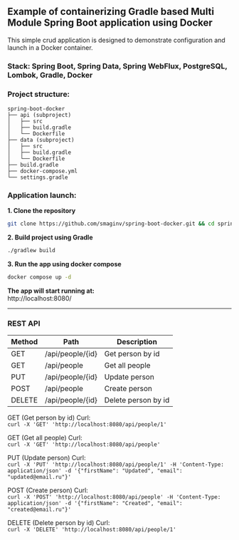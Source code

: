 ## Example of containerizing Gradle based Multi Module Spring Boot application using Docker

This simple crud application is designed to demonstrate configuration and launch in a Docker container.

### Stack: Spring Boot, Spring Data, Spring WebFlux, PostgreSQL, Lombok, Gradle, Docker

### Project structure:

```
spring-boot-docker  
├── api (subproject)  
│   ├── src    
│   ├── build.gradle  
│   └── Dockerfile   
├── data (subproject)  
│   ├── src    
│   ├── build.gradle  
│   └── Dockerfile   
├── build.gradle  
├── docker-compose.yml  
└── settings.gradle
```

### Application launch:

**1. Clone the repository**

```bash
git clone https://github.com/smaginv/spring-boot-docker.git && cd spring-boot-docker
```

**2. Build project using Gradle**

```bash
./gradlew build 
```

**3. Run the app using docker compose**

```bash
docker compose up -d
```

**The app will start running at:**  
http://localhost:8080/

---

### REST API

| Method | Path             | Description         |
|--------|------------------|---------------------|
| GET    | /api/people/{id} | Get person by id    |
| GET    | /api/people      | Get all people      |
| PUT    | /api/people/{id} | Update person       |
| POST   | /api/people      | Create person       |
| DELETE | /api/people/{id} | Delete person by id |

GET (Get person by id) Curl:  
`curl -X 'GET' 'http://localhost:8080/api/people/1'`

GET (Get all people) Curl:  
`curl -X 'GET' 'http://localhost:8080/api/people'`

PUT (Update person) Curl:  
`curl -X 'PUT' 'http://localhost:8080/api/people/1' -H 'Content-Type: application/json' -d '{"firstName": "Updated", "email": "updated@email.ru"}'`

POST (Create person) Curl:  
`curl -X 'POST' 'http://localhost:8080/api/people' -H 'Content-Type: application/json' -d '{"firstName": "Created", "email": "created@email.ru"}'`

DELETE (Delete person by id) Curl:  
`curl -X 'DELETE' 'http://localhost:8080/api/people/1'`